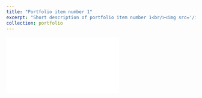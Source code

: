 ```yaml
---
title: "Portfolio item number 1"
excerpt: "Short description of portfolio item number 1<br/><img src='/images/500x300.png'>"
collection: portfolio
---
```


![Space Vampires talk](addyje.github.io/files/spacevampires.pdf)

